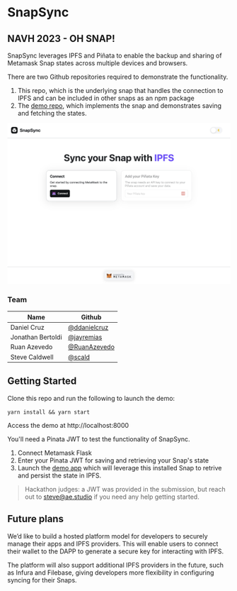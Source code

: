 # SnapSync

## NAVH 2023 - OH SNAP!

SnapSync leverages IPFS and Piñata to enable the backup and sharing of Metamask Snap states across multiple devices and browsers.

There are two Github repositories required to demonstrate the functionality.

1. This repo, which is the underlying snap that handles the connection to IPFS and can be included in other snaps as an npm package
2. The [demo repo](https://github.com/agencyenterprise/navh23-snapsync), which implements the snap and demonstrates saving and fetching the states.

![img](./snapsync-screenshot.png)

### Team

| Name              | Github                                             |
| ----------------- | -------------------------------------------------- |
| Daniel Cruz       | [@ddanielcruz](https://www.github.com/ddanielcruz) |
| Jonathan Bertoldi | [@jayremias](https://www.github.com/jayremias)     |
| Ruan Azevedo      | [@RuanAzevedo](https://www.github.com/ruanazevedo) |
| Steve Caldwell    | [@scald](https://www.github.com/scald)             |

## Getting Started

Clone this repo and run the following to launch the demo:

```shell
yarn install && yarn start
```

Access the demo at http://localhost:8000

You'll need a Pinata JWT to test the functionality of SnapSync.

1. Connect Metamask Flask
2. Enter your Pinata JWT for saving and retrieving your Snap's state
3. Launch the [demo app](https://github.com/agencyenterprise/navh23-snapsync) which will leverage this installed Snap to retrive and persist the state in IPFS.

> Hackathon judges: a JWT was provided in the submission, but reach out to steve@ae.studio if you need any help getting started.

## Future plans

We’d like to build a hosted platform model for developers to securely manage their apps and IPFS providers. This will enable users to connect their wallet to the DAPP to generate a secure key for interacting with IPFS.

The platform will also support additional IPFS providers in the future, such as Infura and Filebase, giving developers more flexibility in configuring syncing for their Snaps.
